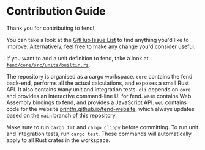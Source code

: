 # Contribution Guide

Thank you for contributing to fend!

You can take a look at the [GitHub Issue List](https://github.com/printfn/fend/issues)
to find anything you'd like to improve. Alternatively, feel free to make any change
you'd consider useful.

If you want to add a unit definition to fend, take a look at
[`fend/core/src/units/builtin.rs`](https://github.com/printfn/fend/blob/main/core/src/units/builtin.rs).

The repository is organised as a cargo workspace. `core` contains the fend back-end,
performs all the actual calculations, and exposes a small Rust API. It also contains
many unit and integration tests. `cli` depends on `core` and provides an interactive
command-line UI for fend. `wasm` contains Web Assembly bindings to fend, and provides
a JavaScript API. `web` contains code for the website
[printfn.github.io/fend-website](https://printfn.github.io/fend-website), which always
updates based on the `main` branch of this repository.

Make sure to run `cargo fmt` and `cargo clippy` before committing. To run unit and
integration tests, run `cargo test`. These commands will automatically apply to
all Rust crates in the workspace.

